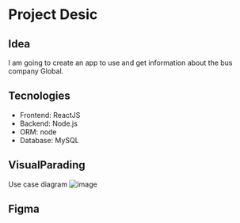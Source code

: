 # Project Desic
## Idea
I am going to create an app to use and get information about the bus company Global.
## Tecnologies
* Frontend: ReactJS
* Backend: Node.js
* ORM: node
* Database: MySQL
## VisualParading
Use case diagram
![image](https://github.com/Naidr/projectDesic/assets/118465343/fc55b48e-f331-4c61-8f9f-2aba1e3b0e32)
## Figma
